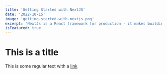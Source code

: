 ```yaml
---
title: 'Getting Started with NextJS'
date: '2022-10-15'
image: 'getting-started-with-nextjs.png'
excerpt: 'NextJs is a React framework for production - it makes building fullstack React apps and sites a breeze and ships with built-in SSR.'
isFeatured: true
---
```


# This is a title

This is some regular text with a [link](http://google.com)